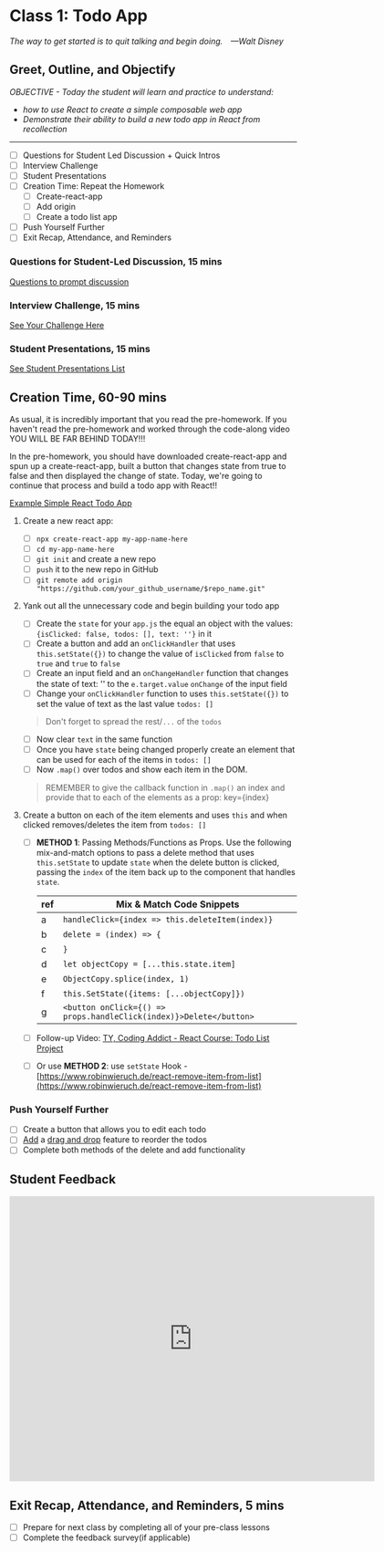 # Class 1: Todo App

<!-- ! HIDE FROM STUDENT; INSTRUCTOR ONLY CONTENT -->
<!-- ## Instructor Only Content - HIDE FROM STUDENTS -->

<!-- Whether you’re just starting out or you’ve been teaching for years, here is your first Tip for Teaching.

You’re a developer, you know how this stuff works, that’s not what you have to stress over. Instead, focus your attention on how the class will flow from beginning to end. What do the students do when they come in? How do you introduce yourself? How do you get them to introduce themselves? What’s the next step? And then? And then? How does the end of class look?

Use the textbook to prepare for class. Each lesson is laid out for you to open, conduct, and close class. Bring you’re style and flair to it but don’t re-create the wheel. After all, the students can see the textbook as well...

Once you’ve understood the flow of the class lesson ahead of you, write yourself an outline in a markdown file, pen & paper, or even on the whiteboard. Once you have this, breathe. You got this!

<iframe src="https://player.vimeo.com/video/493935213?color=2565EF&byline=0&portrait=0" width="640" height="360" frameborder="0" allow="autoplay; fullscreen" allowfullscreen></iframe>
<p><a href="https://vimeo.com/493935213">411-InstructorNotes:PreCoursePrep</a> from <a href="https://vimeo.com/zollege">Zollege</a> on <a href="https://vimeo.com">Vimeo</a>.</p>

NOTE: THIS SECTION IS ONLY VISIBLE BY THE INSTRUCTOR. -->

<!-- ! END INSTRUCTOR ONLY CONTENT -->

*The way to get started is to quit talking and begin doing. —Walt Disney*

## Greet, Outline, and Objectify

<!-- SMART: Specific, Measurable, Attainable, Relevant, and Timely. -->
<!-- https://examples.yourdictionary.com/well-written-examples-of-learning-objectives.html -->
  
*OBJECTIVE - Today the student will learn and practice to understand:*

* *how to use React to create a simple composable web app*
* *Demonstrate their ability to build a new todo app in React from recollection*

*****

- [ ] Questions for Student Led Discussion + Quick Intros
- [ ] Interview Challenge
- [ ] Student Presentations
- [ ] Creation Time: Repeat the Homework
    * [ ] Create-react-app
    * [ ] Add origin
    * [ ] Create a todo list app
- [ ] Push Yourself Further
- [ ] Exit Recap, Attendance, and Reminders

### Questions for Student-Led Discussion, 15 mins
<!-- This section should be structured with the 5E model: https://lesley.edu/article/empowering-students-the-5e-model-explained -->

[Questions to prompt discussion](./../additionalResources/questionsForDiscussion/qfd-class-1.md)

### Interview Challenge, 15 mins
<!-- The last two E happen here: elaborate and evaluate  -->
<!-- this sections should have a challenge that can be solved with the skills they've learned since their last class. -->
<!-- ! HIDDEN CONTENT: INSTRUCTOR ONLY -->
[See Your Challenge Here](./../additionalResources/interviewChallenges.md)
<!-- ! END HIDDEN CONTENT: INSTRUCTOR ONLY -->

### Student Presentations, 15 mins

[See Student Presentations List](./../additionalResources/studentPresentations.md)

## Creation Time, 60-90 mins

As usual, it is incredibly important that you read the pre-homework. If you haven't read the pre-homework and worked through the code-along video YOU WILL BE FAR BEHIND TODAY!!!
 
In the pre-homework, you should have downloaded create-react-app and spun up a create-react-app, built a button that changes state from true to false and then displayed the change of state. Today, we're going to continue that process and build a todo app with React!!


[Example Simple React Todo App](https://developer.mozilla.org/en-US/docs/Learn/Tools_and_testing/Client-side_JavaScript_frameworks/React_todo_list_beginning)

1. Create a new react app:

    - [ ] `npx create-react-app my-app-name-here`
    - [ ] `cd my-app-name-here`
    - [ ] `git init` and create a new repo
    - [ ] `push` it to the new repo in GitHub
    - [ ] `git remote add origin "https://github.com/your_github_username/$repo_name.git"`

2. Yank out all the unnecessary code and begin building your todo app

    - [ ] Create the `state` for your `app.js` the equal an object with the values: `{isClicked: false, todos: [], text: ''}` in it
    - [ ] Create a button and add an `onClickHandler` that uses `this.setState({})` to change the value of `isClicked` from `false` to `true` and `true` to `false`
    - [ ] Create an input field and an `onChangeHandler` function that changes the state of text: '' to the `e.target.value` `onChange` of the input field
    - [ ] Change your `onClickHandler` function to uses `this.setState({})` to set the value of text as the last value `todos: []`
    
    > Don't forget to spread the rest/`...` of the `todos`

    - [ ] Now clear `text` in the same function
    - [ ] Once you have `state` being changed properly create an element that can be used for each of the items in `todos: []`
    - [ ] Now `.map()` over todos and show each item in the DOM.
        
    > REMEMBER to give the callback function in `.map()` an index and provide that to each of the elements as a prop: key={index}

3. Create a button on each of the item elements and uses `this` and when clicked removes/deletes the item from `todos: []`

    - [ ]  **METHOD 1**: Passing Methods/Functions as Props. Use the following mix-and-match options to pass a delete method that uses `this.setState` to update `state` when the delete button is clicked, passing the `index` of the item back up to the component that handles `state`.

        | ref | Mix & Match Code Snippets |
        | - | - |
        | a | `handleClick={index => this.deleteItem(index)}` |
        | b | `delete = (index) => { ` |
        | c | `}` |
        | d | `let objectCopy = [...this.state.item]` |
        | e | `ObjectCopy.splice(index, 1)` |
        | f | `this.SetState({items: [...objectCopy]})` |
        | g | `<button onClick={() => props.handleClick(index)}>Delete</button>` |

    - [ ] Follow-up Video: [TY, Coding Addict - React Course: Todo List Project](https://youtu.be/8QBYrKhqgFI?feature=shared&t=3024)

    - [ ] Or use **METHOD 2**: use `setState` Hook - [https://www.robinwieruch.de/react-remove-item-from-list](https://www.robinwieruch.de/react-remove-item-from-list)

### Push Yourself Further

- [ ] Create a button that allows you to edit each todo
- [ ] [Add](https://medium.freecodecamp.org/reactjs-implement-drag-and-drop-feature-without-using-external-libraries-ad8994429f1a) a [drag and drop](https://react.rocks/tag/Drag_Drop) feature to reorder the todos
- [ ] Complete both methods of the delete and add functionality

## Student Feedback

<iframe src="https://docs.google.com/forms/d/e/1FAIpQLScjuL10i2xFGMWRwkjtgAL8F1Y5ipMPPjtTCDzkO1ZBcxUYZA/viewform?embedded=true" width="640" height="500" frameborder="0" marginheight="0" marginwidth="0">Loading…</iframe>

## Exit Recap, Attendance, and Reminders, 5 mins

- [ ] Prepare for next class by completing all of your pre-class lessons
- [ ] Complete the feedback survey(if applicable)

<!-- <iframe id="openedx-zollege" src="https://openedx.zollege.com/feedback" style="width: 100%; height: 500px; border: 0">Browser not compatible.</iframe>
<script src="https://openedx.zollege.com/assets/index.js" type="application/javascript"></script> -->

<!-- TODO Create 3 question exit questions -->

<!-- TODO INSERT Student Feedback From -->

<!-- TODO INSERT *HIDDEN* Instructor Feedback Form -->
